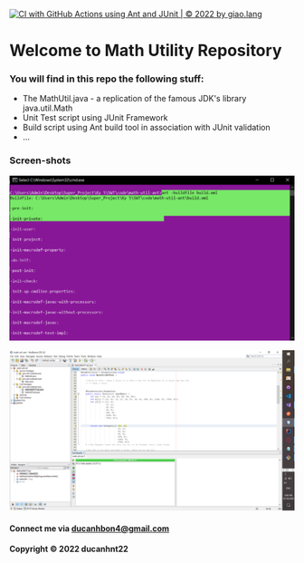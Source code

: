 [![CI with GitHub Actions using Ant and JUnit | © 2022 by giao.lang](https://github.com/ducanhnt22/math-util-ant/actions/workflows/ci-with-ant.yml/badge.svg)](https://github.com/ducanhnt22/math-util-ant/actions/workflows/ci-with-ant.yml)


# Welcome to Math Utility Repository



### You will find in this repo the following stuff:


* The MathUtil.java - a replication of the famous JDK's library java.util.Math
* Unit Test script using JUnit Framework
* Build script using Ant build tool in association with JUnit validation
* ...


### Screen-shots

![Build process with Ant](https://github.com/ducanhnt22/math-util-ant/blob/main/screenshot/build-process-with-ant.png)

![DTT Source Code with JUnit](https://github.com/ducanhnt22/math-util-ant/blob/main/screenshot/ddt-source-code-with-junit.png)


#### Connect me via ducanhbon4@gmail.com


#### Copyright &#169; 2022 ducanhnt22